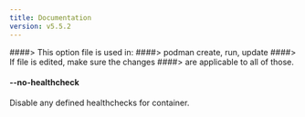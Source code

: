 ```yaml
---
title: Documentation
version: v5.5.2
---
```


####> This option file is used in:
####>   podman create, run, update
####> If file is edited, make sure the changes
####> are applicable to all of those.
#### **--no-healthcheck**

Disable any defined healthchecks for container.

